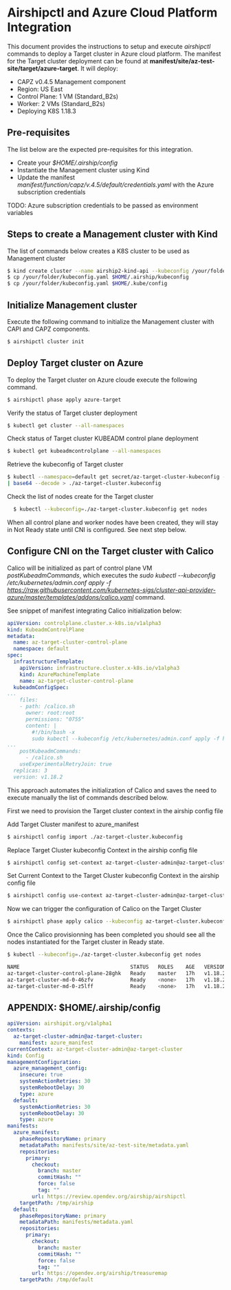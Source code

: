 # Airshipctl and Azure Cloud Platform Integration
This document provides the instructions to setup and execute *airshipctl*
commands to deploy a Target cluster in Azure cloud platform.
The manifest for the Target cluster deployment can be found at
**manifest/site/az-test-site/target/azure-target**.
It will deploy:
- CAPZ v0.4.5 Management component
- Region: US East
- Control Plane: 1 VM (Standard_B2s)
- Worker: 2 VMs (Standard_B2s)
- Deploying K8S 1.18.3

## Pre-requisites
The list below are the expected pre-requisites for this integration.

- Create your *$HOME/.airship/config*
- Instantiate the Management cluster using Kind
- Update the manifest *manifest/function/capz/v.4.5/default/credentials.yaml*
with the Azure subscription credentials

TODO: Azure subscription credentials to be passed as environment variables

## Steps to create a Management cluster with Kind
The list of commands below creates a K8S cluster to be used as Management cluster

```bash
$ kind create cluster --name airship2-kind-api --kubeconfig /your/folder/kubeconfig.yaml
$ cp /your/folder/kubeconfig.yaml $HOME/.airship/kubeconfig
$ cp /your/folder/kubeconfig.yaml $HOME/.kube/config
```

## Initialize Management cluster
Execute the following command to initialize the Management cluster with CAPI and
CAPZ components.
```bash
$ airshipctl cluster init
```
## Deploy Target cluster on Azure
To deploy the Target cluster on Azure cloude execute the following command.
```bash
$ airshipctl phase apply azure-target
```

Verify the status of Target cluster deployment
```bash
$ kubectl get cluster --all-namespaces
```
Check status of Target cluster KUBEADM control plane deployment
```bash
$ kubectl get kubeadmcontrolplane --all-namespaces
```

Retrieve the kubeconfig of Target cluster
```bash
$ kubectl --namespace=default get secret/az-target-cluster-kubeconfig -o jsonpath={.data.value} \
| base64 --decode > ./az-target-cluster.kubeconfig
```

Check the list of nodes create for the Target cluster
```bash
  $ kubectl --kubeconfig=./az-target-cluster.kubeconfig get nodes
```

When all control plane and worker nodes have been created, they will stay in Not Ready state until
CNI is configured. See next step below.

## Configure CNI on the Target cluster with Calico
Calico will be initialized as part of control plane VM *postKubeadmCommands*, which executes the
*sudo kubectl --kubeconfig /etc/kubernetes/admin.conf apply -f https://raw.githubusercontent.com/kubernetes-sigs/cluster-api-provider-azure/master/templates/addons/calico.yaml* command.

See snippet of manifest integrating Calico initialization below:

```yaml
apiVersion: controlplane.cluster.x-k8s.io/v1alpha3
kind: KubeadmControlPlane
metadata:
  name: az-target-cluster-control-plane
  namespace: default
spec:
  infrastructureTemplate:
    apiVersion: infrastructure.cluster.x-k8s.io/v1alpha3
    kind: AzureMachineTemplate
    name: az-target-cluster-control-plane
  kubeadmConfigSpec:
...
    files:
    - path: /calico.sh
      owner: root:root
      permissions: "0755"
      content: |
        #!/bin/bash -x
        sudo kubectl --kubeconfig /etc/kubernetes/admin.conf apply -f https://raw.githubusercontent.com/kubernetes-sigs/cluster-api-provider-azure/master/templates/addons/calico.yaml
...
    postKubeadmCommands:
      - /calico.sh
    useExperimentalRetryJoin: true
  replicas: 3
  version: v1.18.2
```

This approach automates the initialization of Calico and saves the need to execute manually
the list of commands described below.

First we need to provision the Target cluster context in the airship config file

Add Target Cluster manifest to azure_manifest
```bash
$ airshipctl config import ./az-target-cluster.kubeconfig
```
Replace Target Cluster kubeconfig Context in the airship config file
```bash
$ airshipctl config set-context az-target-cluster-admin@az-target-cluster --manifest azure_manifest
```

Set Current Context to the Target Cluster kubeconfig Context in the airship config file
```bash
$ airshipctl config use-context az-target-cluster-admin@az-target-cluster
```

Now we can trigger the configuration of Calico on the Target Cluster
```bash
$ airshipctl phase apply calico --kubeconfig az-target-cluster.kubeconfig
```

Once the Calico provisionning has been completed you should see all the nodes instantiated for the
Target cluster in Ready state.
```bash
$ kubectl --kubeconfig=./az-target-cluster.kubeconfig get nodes

NAME                                    STATUS   ROLES    AGE   VERSION
az-target-cluster-control-plane-28ghk   Ready    master   17h   v1.18.2
az-target-cluster-md-0-46zfv            Ready    <none>   17h   v1.18.2
az-target-cluster-md-0-z5lff            Ready    <none>   17h   v1.18.2
```

## APPENDIX: $HOME/.airship/config

```yaml
apiVersion: airshipit.org/v1alpha1
contexts:
  az-target-cluster-admin@az-target-cluster:
    manifest: azure_manifest
currentContext: az-target-cluster-admin@az-target-cluster
kind: Config
managementConfiguration:
  azure_management_config:
    insecure: true
    systemActionRetries: 30
    systemRebootDelay: 30
    type: azure
  default:
    systemActionRetries: 30
    systemRebootDelay: 30
    type: azure
manifests:
  azure_manifest:
    phaseRepositoryName: primary
    metadataPath: manifests/site/az-test-site/metadata.yaml
    repositories:
      primary:
        checkout:
          branch: master
          commitHash: ""
          force: false
          tag: ""
        url: https://review.opendev.org/airship/airshipctl
    targetPath: /tmp/airship
  default:
    phaseRepositoryName: primary
    metadataPath: manifests/metadata.yaml
    repositories:
      primary:
        checkout:
          branch: master
          commitHash: ""
          force: false
          tag: ""
        url: https://opendev.org/airship/treasuremap
    targetPath: /tmp/default
```
